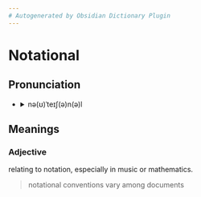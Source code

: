 ```yaml
---
# Autogenerated by Obsidian Dictionary Plugin
---
```


# Notational

## Pronunciation

- <details><summary>nə(ʊ)ˈteɪʃ(ə)n(ə)l</summary><audio controls><source src="//ssl.gstatic.com/dictionary/static/sounds/20200429/notational--_gb_3.mp3"></audio></details>

## Meanings

### Adjective

relating to notation, especially in music or mathematics.

> notational conventions vary among documents


